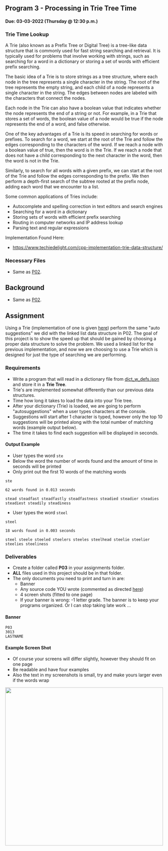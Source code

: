 ## Program 3 - Processing in Trie Tree Time
#### Due: 03-03-2022 (Thursday @ 12:30 p.m.)

### Trie Time Lookup

A Trie (also known as a Prefix Tree or Digital Tree) is a tree-like data structure that is commonly used for fast string searching and retrieval. It is typically used for problems that involve working with strings, such as searching for a word in a dictionary or storing a set of words with efficient prefix searching.

The basic idea of a Trie is to store strings as a tree structure, where each node in the tree represents a single character in the string. The root of the tree represents the empty string, and each child of a node represents a single character in the string. The edges between nodes are labeled with the characters that connect the nodes.

Each node in the Trie can also have a boolean value that indicates whether the node represents the end of a string or not. For example, in a Trie that stores a set of words, the boolean value of a node would be true if the node represents the end of a word, and false otherwise.

One of the key advantages of a Trie is its speed in searching for words or prefixes. To search for a word, we start at the root of the Trie and follow the edges corresponding to the characters of the word. If we reach a node with a boolean value of true, then the word is in the Trie. If we reach a node that does not have a child corresponding to the next character in the word, then the word is not in the Trie.

Similarly, to search for all words with a given prefix, we can start at the root of the Trie and follow the edges corresponding to the prefix. We then perform a depth-first search of the subtree rooted at the prefix node, adding each word that we encounter to a list.

Some common applications of Tries include:

- Autocomplete and spelling correction in text editors and search engines
- Searching for a word in a dictionary
- Storing sets of words with efficient prefix searching
- Routing in computer networks and IP address lookup
- Parsing text and regular expressions

Implementation Found Here: 
- https://www.techiedelight.com/cpp-implementation-trie-data-structure/
  

### Necessary Files

- Same as [P02](../06-P02/README.md).

## Background

- Same as [P02](../06-P02/README.md).

## Assignment

Using a Trie (implementation of one is given [here](https://www.techiedelight.com/cpp-implementation-trie-data-structure/)) perform the same "auto suggestions" we did with the linked list data structure in P02. The goal of this project is to show the speed up that should be gained by choosing a proper data structure to solve the problem.  We used a linked list for the previous implementation, and now we are choosing to use a Trie which is designed for just the type of searching we are performing. 

### Requirements
- Write a program that will read in a dictionary file from [dict_w_defs.json](../../Resources/04-Data/dictionary_files/dict_w_defs.json) and store it in a **Trie Tree**.
- Trie's are implemented somewhat differently than our previous data structures. 
- Time how long it takes to load the data into your Trie tree.
- After your dictionary (Trie) is loaded, we are going to perform "autosuggestions" when a user types characters at the console.
- Suggestions will start after 1 character is typed, however only the top 10 suggestions will be printed along with the total number of matching words (example output below).
- The time it takes to find each suggestion will be displayed in seconds.


#### Output Example

- User types the word `ste` 
- Below the word the number of words found and the amount of time in seconds will be printed
- Only print out the first 10 words of the matching words


```
ste

62 words found in 0.013 seconds

stead steadfast steadfastly steadfastness steadied steadier steadies steadiest steadily steadiness

```


- User types the word `steel` 

```
steel

18 words found in 0.003 seconds

steel steele steeled steelers steeles steelhead steelie steelier steelies steeliness 

```

### Deliverables

- Create a folder called **P03** in your assignments folder. 
- **ALL** files used in this project should be in that folder.
- The only documents you need to print and turn in are:
  - Banner
  - Any source code YOU wrote (commented as directed [here](../../Resources/01-Comments/README.md))
  - 4 screen shots (fitted to one page)
  - If your banner is wrong: -1 letter grade. The banner is to keep your programs organized. Or I can stop taking late work ... 



#### Banner

```
P03
3013
LASTNAME
```

#### Example Screen Shot

- Of course your screens will differ slightly, however they should fit on one page
- Be readable and have four examples
- Also the text in my screenshots is small, try and make yours larger even if the words wrap

<img src="https://cs.msutexas.edu/~griffin/zcloud/zcloud-files/screen.png" width="500">